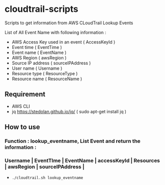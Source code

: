 # cloudtrail-scripts
Scripts to get information from AWS CLoudTrail Lookup Events

List of All Event Name with following information :
 - AWS Access Key used in an event ( AccessKeyId )
 - Event time ( EventTime )
 - Event name ( EventName )
 - AWS Region ( awsRegion )
 - Source IP address ( sourceIPAddress )
 - User name ( Username )
 - Resource type ( ResourceType )
 - Resource name ( ResourceName )

## Requirement
  * AWS CLI 
  * jq https://stedolan.github.io/jq/ ( sudo apt-get install jq )

## How to use 
### Function : lookup_eventname, List Event and return the information : 
### Username | EventTIme | EventName | accessKeyId | Resources | awsRegion | sourceIPAddress |

* ```./cloudtrail.sh lookup_eventname```
